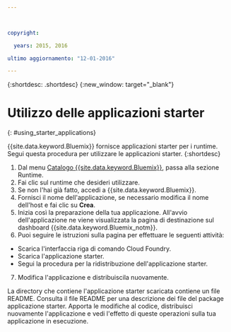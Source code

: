 ```yaml
---

 

copyright:

  years: 2015, 2016

ultimo aggiornamento: "12-01-2016" 

---
```


{:shortdesc: .shortdesc}
{:new_window: target="_blank"}

# Utilizzo delle applicazioni starter
{: #using_starter_applications}

{{site.data.keyword.Bluemix}} fornisce applicazioni starter per i runtime.
Segui questa procedura per utilizzare le applicazioni starter.
{:shortdesc}

1. Dal menu [Catalogo {{site.data.keyword.Bluemix}}](https://console.{DomainName}/catalog/),
passa alla sezione Runtime.
2. Fai clic sul runtime che desideri utilizzare.
3. Se non l'hai già fatto, accedi a {{site.data.keyword.Bluemix}}.
4. Fornisci il nome dell'applicazione, se necessario modifica il nome dell'host e fai clic su **Crea**.
5. Inizia così la preparazione della tua applicazione. All'avvio dell'applicazione ne viene visualizzata la pagina di destinazione sul dashboard {{site.data.keyword.Bluemix_notm}}.
6. Puoi seguire le istruzioni sulla pagina per effettuare le seguenti attività:
  * Scarica l'interfaccia riga di comando Cloud Foundry.
  * Scarica l'applicazione starter.
  * Segui la procedura per la ridistribuzione dell'applicazione starter.
7. Modifica l'applicazione e distribuiscila nuovamente.

La directory che contiene l'applicazione starter scaricata contiene un file README.  Consulta il file README per una descrizione dei file del package applicazione starter.  Apporta le modifiche al codice, distribuisci nuovamente l'applicazione e vedi l'effetto di queste operazioni sulla tua applicazione in esecuzione.  

